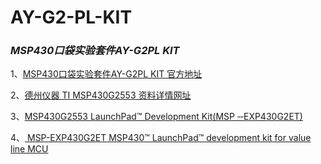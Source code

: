 # AY-G2-PL-KIT

### ***MSP430口袋实验套件AY-G2PL KIT***

1、[MSP430口袋实验套件AY-G2PL KIT 官方地址](http://www.hpati.com/ay_scm_pack/product_33.html)  

2、[德州仪器 TI MSP430G2553 资料详情网址](https://www.ti.com.cn/product/cn/MSP430G2553)  

3、[MSP430G2553 LaunchPad™ Development Kit(MSP
‑‑EXP430G2ET)](https://www.ti.com/lit/ug/slau772a/slau772a.pdf?ts=1737384075369)  

4、[
MSP-EXP430G2ET
MSP430™ LaunchPad™ development kit for value line MCU
](https://www.ti.com/tool/MSP-EXP430G2ET)
